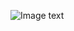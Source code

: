 ![Image text](https://github.com/gef0604/Ecommerce_Data_Platform_On_EMR/tree/master/images/cney.jpeg)